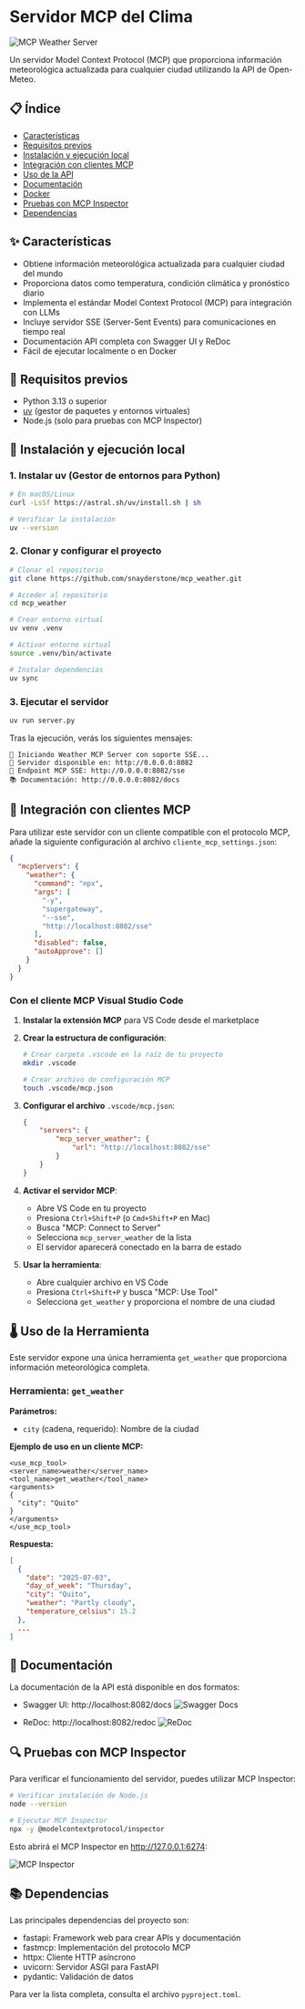 # Servidor MCP del Clima

![MCP Weather Server](img/mcp_server_weather_raiz.png)

Un servidor Model Context Protocol (MCP) que proporciona información meteorológica actualizada para cualquier ciudad utilizando la API de Open-Meteo.

## 📋 Índice
- [Características](#características)
- [Requisitos previos](#requisitos-previos)
- [Instalación y ejecución local](#instalación-y-ejecución-local)
- [Integración con clientes MCP](#integración-con-clientes-mcp)
- [Uso de la API](#uso-de-la-api)
- [Documentación](#documentación)
- [Docker](#docker)
- [Pruebas con MCP Inspector](#pruebas-con-mcp-inspector)
- [Dependencias](#dependencias)

## ✨ Características

- Obtiene información meteorológica actualizada para cualquier ciudad del mundo
- Proporciona datos como temperatura, condición climática y pronóstico diario
- Implementa el estándar Model Context Protocol (MCP) para integración con LLMs
- Incluye servidor SSE (Server-Sent Events) para comunicaciones en tiempo real
- Documentación API completa con Swagger UI y ReDoc
- Fácil de ejecutar localmente o en Docker

## 🔧 Requisitos previos

- Python 3.13 o superior
- [uv](https://github.com/astral-sh/uv) (gestor de paquetes y entornos virtuales)
- Node.js (solo para pruebas con MCP Inspector)

## 🚀 Instalación y ejecución local

### 1. Instalar uv (Gestor de entornos para Python)

```bash
# En macOS/Linux
curl -LsSf https://astral.sh/uv/install.sh | sh

# Verificar la instalación
uv --version
```

### 2. Clonar y configurar el proyecto

```bash
# Clonar el repositorio
git clone https://github.com/snayderstone/mcp_weather.git

# Acceder al repositorio
cd mcp_weather

# Crear entorno virtual
uv venv .venv

# Activar entorno virtual
source .venv/bin/activate

# Instalar dependencias
uv sync
```

### 3. Ejecutar el servidor

```bash
uv run server.py
```

Tras la ejecución, verás los siguientes mensajes:
```
🚀 Iniciando Weather MCP Server con soporte SSE...
📡 Servidor disponible en: http://0.0.0.0:8082
🔗 Endpoint MCP SSE: http://0.0.0.0:8082/sse
📚 Documentación: http://0.0.0.0:8082/docs
```

## 🔌 Integración con clientes MCP

Para utilizar este servidor con un cliente compatible con el protocolo MCP, añade la siguiente configuración al archivo `cliente_mcp_settings.json`:

```json
{
  "mcpServers": {
    "weather": {
      "command": "npx",
      "args": [
        "-y",
        "supergateway",
        "--sse",
        "http://localhost:8082/sse"
      ],
      "disabled": false,
      "autoApprove": []
    }
  }
}
```
### Con el cliente MCP Visual Studio Code

1. **Instalar la extensión MCP** para VS Code desde el marketplace
2. **Crear la estructura de configuración**:
   ```bash
   # Crear carpeta .vscode en la raíz de tu proyecto
   mkdir .vscode
   
   # Crear archivo de configuración MCP
   touch .vscode/mcp.json
   ```

3. **Configurar el archivo** `.vscode/mcp.json`:
   ```json
   {
       "servers": {
           "mcp_server_weather": { 
               "url": "http://localhost:8082/sse"
           }
       }
   }
   ```

4. **Activar el servidor MCP**:
   - Abre VS Code en tu proyecto
   - Presiona `Ctrl+Shift+P` (o `Cmd+Shift+P` en Mac)
   - Busca "MCP: Connect to Server"
   - Selecciona `mcp_server_weather` de la lista
   - El servidor aparecerá conectado en la barra de estado

5. **Usar la herramienta**:
   - Abre cualquier archivo en VS Code
   - Presiona `Ctrl+Shift+P` y busca "MCP: Use Tool"
   - Selecciona `get_weather` y proporciona el nombre de una ciudad

## 🌡️ Uso de la Herramienta

Este servidor expone una única herramienta `get_weather` que proporciona información meteorológica completa.

### Herramienta: `get_weather`

**Parámetros:**
- `city` (cadena, requerido): Nombre de la ciudad

**Ejemplo de uso en un cliente MCP:**

```
<use_mcp_tool>
<server_name>weather</server_name>
<tool_name>get_weather</tool_name>
<arguments>
{
  "city": "Quito"
}
</arguments>
</use_mcp_tool>
```

**Respuesta:**
```json
[
  {
    "date": "2025-07-03",
    "day_of_week": "Thursday",
    "city": "Quito",
    "weather": "Partly cloudy",
    "temperature_celsius": 15.2
  },
  ...
]
```

## 📖 Documentación

La documentación de la API está disponible en dos formatos:

- Swagger UI: http://localhost:8082/docs
  ![Swagger Docs](/img/mcp_server_weather_docs.png)

- ReDoc: http://localhost:8082/redoc
  ![ReDoc](img/mcp_server_weather_redoc.png)


## 🔍 Pruebas con MCP Inspector

Para verificar el funcionamiento del servidor, puedes utilizar MCP Inspector:

```bash
# Verificar instalación de Node.js
node --version

# Ejecutar MCP Inspector
npx -y @modelcontextprotocol/inspector
```

Esto abrirá el MCP Inspector en http://127.0.0.1:6274:

![MCP Inspector](img/mcp_inspector.png)

## 📚 Dependencias

Las principales dependencias del proyecto son:

- fastapi: Framework web para crear APIs y documentación
- fastmcp: Implementación del protocolo MCP
- httpx: Cliente HTTP asíncrono
- uvicorn: Servidor ASGI para FastAPI
- pydantic: Validación de datos

Para ver la lista completa, consulta el archivo `pyproject.toml`.

